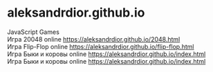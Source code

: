 # aleksandrdior.github.io
JavaScript Games <br>
Игра 20048 online https://aleksandrdior.github.io/2048.html <br>
Игра Flip-Flop online https://aleksandrdior.github.io/flip-flop.html <br>
Игра Быки и коровы online https://aleksandrdior.github.io/index.html <br>
Игра Быки и коровы online https://aleksandrdior.github.io/index.html <br>
